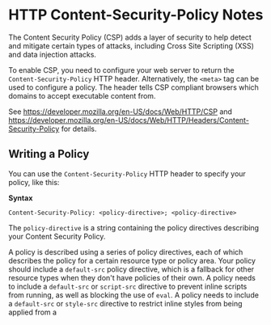 # HTTP Content-Security-Policy Notes

The Content Security Policy (CSP) adds a layer of security to help detect and
mitigate certain types of attacks, including Cross Site Scripting (XSS) and
data injection attacks.

To enable CSP, you need to configure your web server to return the
`Content-Security-Policy` HTTP header.  Alternatively, the `<meta>` tag can be
used to configure a policy.  The header tells CSP compliant browsers which
domains to accept executable content from.

See https://developer.mozilla.org/en-US/docs/Web/HTTP/CSP and
https://developer.mozilla.org/en-US/docs/Web/HTTP/Headers/Content-Security-Policy
for details.


## Writing a Policy

You can use the `Content-Security-Policy` HTTP header to specify your policy,
like this:

**Syntax**

```http
Content-Security-Policy: <policy-directive>; <policy-directive>
```

The `policy-directive` is a string containing the policy directives describing
your Content Security Policy.

A policy is described using a series of policy directives, each of which
describes the policy for a certain resource type or policy area.  Your policy
should include a `default-src` policy directive, which is a fallback for other
resource types when they don't have policies of their own.  A policy needs to
include a `default-src` or `script-src` directive to prevent inline scripts from
running, as well as blocking the use of `eval`.  A policy needs to include a
`default-src` or `style-src` directive to restrict inline styles from being
applied from a <style> element or a style attribute.

**Examples**

A web site administrator wants all content to come from the site's own origin
(this excludes subdomains.)

```http
Content-Security-Policy: default-src 'self'
```

A web site administrator wants to allow content from a trusted domain and all
its subdomains (it doesn't have to be the same domain that the CSP is set on.)

```http
Content-Security-Policy: default-src 'self' *.trusted.com
```

A web site administrator wants to allow users of a web application to include
images from any origin in their own content, but to restrict audio or video
media to trusted providers, and all scripts only to a specific server that hosts
trusted code.

```http
Content-Security-Policy: default-src 'self'; img-src *; media-src media1.com media2.com; script-src userscripts.example.com
```
